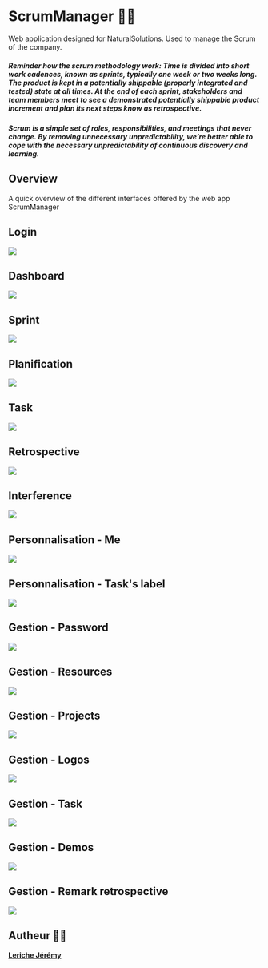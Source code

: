 # ScrumManager 📃📌 

Web application designed for NaturalSolutions. Used to manage the Scrum of the company. 

<h5>Reminder how the scrum methodology work: Time is divided into short work cadences, known as sprints, typically one week or two weeks long. The product is kept in a potentially shippable (properly integrated and tested) state at all times. At the end of each sprint, stakeholders and team members meet to see a demonstrated potentially shippable product increment and plan its next steps know as retrospective.</h5>
 
<h5>Scrum is a simple set of roles, responsibilities, and meetings that never change. By removing unnecessary unpredictability, we’re better able to cope with the necessary unpredictability of continuous discovery and learning.</h5>

## Overview

A quick overview of the different interfaces offered by the web app ScrumManager

## Login 
<img src="https://i.imgur.com/qvCh774.jpg"/> 

## Dashboard
<img src="https://i.imgur.com/LX8pJXu.png"/> 

## Sprint
<img src="https://i.imgur.com/ZLlIUUV.png"/> 

## Planification
<img src="https://i.imgur.com/ZfrEWrg.png"/> 

## Task
<img src="https://i.imgur.com/aYYb3xo.png"/> 

## Retrospective
<img src="https://i.imgur.com/wS5OmaV.png"/> 

## Interference
<img src="https://i.imgur.com/PpBk0U5.png"/> 

## Personnalisation - Me
<img src="https://i.imgur.com/BBF4bwM.png"/> 

## Personnalisation - Task's label
<img src="https://i.imgur.com/0Wm9YFh.png"/>

## Gestion - Password
<img src="https://i.imgur.com/tCUaDyx.png"/>

## Gestion - Resources
<img src="https://i.imgur.com/3YqjNHf.png"/>

## Gestion - Projects
<img src="https://i.imgur.com/Fafm2TN.png"/>

## Gestion - Logos
<img src="https://i.imgur.com/mk9gbqU.png"/>

## Gestion - Task
<img src="https://i.imgur.com/4XfVJbW.png"/>

## Gestion - Demos
<img src="https://i.imgur.com/YQ8Dpsp.png"/>

## Gestion - Remark retrospective
<img src="https://i.imgur.com/2uPWn5v.png"/>

## Autheur 👨‍💻

**[Leriche Jérémy](http://LericheJeremy.fr/)**
